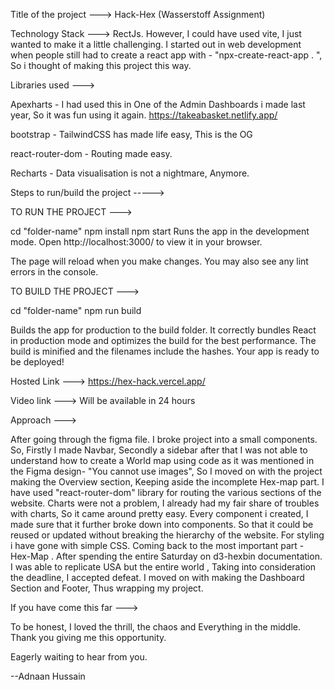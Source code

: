 Title of the project ---> Hack-Hex (Wasserstoff Assignment)

Technology Stack ---> RectJs. However, I could have used vite, I just wanted to make it a little challenging. I started out in web development when people still had to create a react app with - "npx-create-react-app . ", So i thought of making this project this way.

Libraries used --->

Apexharts - I had used this in One of the Admin Dashboards i made last year, So it was fun using it again. https://takeabasket.netlify.app/

bootstrap - TailwindCSS has made life easy, This is the OG

react-router-dom - Routing made easy.

Recharts - Data visualisation is not a nightmare, Anymore.

Steps to run/build the project ----->

TO RUN THE PROJECT --->

cd "folder-name" npm install npm start Runs the app in the development mode. Open http://localhost:3000/ to view it in your browser.

The page will reload when you make changes. You may also see any lint errors in the console.

TO BUILD THE PROJECT --->

cd "folder-name" npm run build

Builds the app for production to the build folder. It correctly bundles React in production mode and optimizes the build for the best performance. The build is minified and the filenames include the hashes. Your app is ready to be deployed!

Hosted Link ---> https://hex-hack.vercel.app/

Video link ---> Will be available in 24 hours

Approach --->

After going through the figma file. I broke project into a small components. So, Firstly I made Navbar, Secondly a sidebar after that I was not able to understand how to create a World map using code as it was mentioned in the Figma design- "You cannot use images", So I moved on with the project making the Overview section, Keeping aside the incomplete Hex-map part. I have used "react-router-dom" library for routing the various sections of the website. Charts were not a problem, I already had my fair share of troubles with charts, So it came around pretty easy. Every component i created, I made sure that it further broke down into components. So that it could be reused or updated without breaking the hierarchy of the website. For styling i have gone with simple CSS. Coming back to the most important part - Hex-Map . After spending the entire Saturday on d3-hexbin documentation. I was able to replicate USA but the entire world , Taking into consideration the deadline, I accepted defeat. I moved on with making the Dashboard Section and Footer, Thus wrapping my project.

If you have come this far --->

To be honest, I loved the thrill, the chaos and Everything in the middle. Thank you giving me this opportunity.

Eagerly waiting to hear from you.
                 
  --Adnaan Hussain
